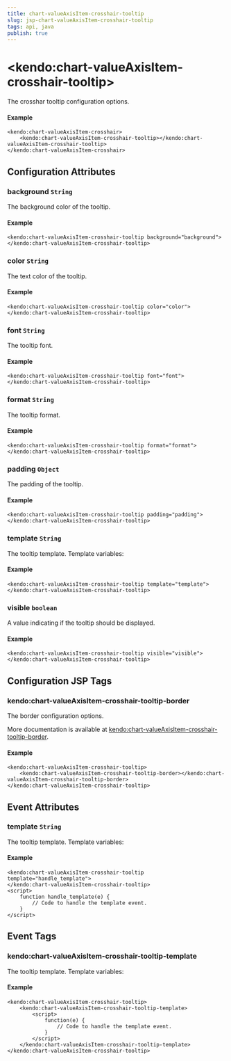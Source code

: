 ```yaml
---
title: chart-valueAxisItem-crosshair-tooltip
slug: jsp-chart-valueAxisItem-crosshair-tooltip
tags: api, java
publish: true
---
```


# \<kendo:chart-valueAxisItem-crosshair-tooltip\>

The crosshar tooltip configuration options.

#### Example
    <kendo:chart-valueAxisItem-crosshair>
        <kendo:chart-valueAxisItem-crosshair-tooltip></kendo:chart-valueAxisItem-crosshair-tooltip>
    </kendo:chart-valueAxisItem-crosshair>

## Configuration Attributes

### background `String`

The background color of the tooltip.

#### Example
    <kendo:chart-valueAxisItem-crosshair-tooltip background="background">
    </kendo:chart-valueAxisItem-crosshair-tooltip>

### color `String`

The text color of the tooltip.

#### Example
    <kendo:chart-valueAxisItem-crosshair-tooltip color="color">
    </kendo:chart-valueAxisItem-crosshair-tooltip>

### font `String`

The tooltip font.

#### Example
    <kendo:chart-valueAxisItem-crosshair-tooltip font="font">
    </kendo:chart-valueAxisItem-crosshair-tooltip>

### format `String`

The tooltip format.

#### Example
    <kendo:chart-valueAxisItem-crosshair-tooltip format="format">
    </kendo:chart-valueAxisItem-crosshair-tooltip>

### padding `Object`

The padding of the tooltip.

#### Example
    <kendo:chart-valueAxisItem-crosshair-tooltip padding="padding">
    </kendo:chart-valueAxisItem-crosshair-tooltip>

### template `String`

The tooltip template.
Template variables:

#### Example
    <kendo:chart-valueAxisItem-crosshair-tooltip template="template">
    </kendo:chart-valueAxisItem-crosshair-tooltip>

### visible `boolean`

A value indicating if the tooltip should be displayed.

#### Example
    <kendo:chart-valueAxisItem-crosshair-tooltip visible="visible">
    </kendo:chart-valueAxisItem-crosshair-tooltip>


##  Configuration JSP Tags

### kendo:chart-valueAxisItem-crosshair-tooltip-border

The border configuration options.

More documentation is available at [kendo:chart-valueAxisItem-crosshair-tooltip-border](chart/valueaxisitem-crosshair-tooltip-border).

#### Example

    <kendo:chart-valueAxisItem-crosshair-tooltip>
        <kendo:chart-valueAxisItem-crosshair-tooltip-border></kendo:chart-valueAxisItem-crosshair-tooltip-border>
    </kendo:chart-valueAxisItem-crosshair-tooltip>


## Event Attributes

### template `String`

The tooltip template.
Template variables:

#### Example
    <kendo:chart-valueAxisItem-crosshair-tooltip template="handle_template">
    </kendo:chart-valueAxisItem-crosshair-tooltip>
    <script>
        function handle_template(e) {
            // Code to handle the template event.
        }
    </script>

## Event Tags

### kendo:chart-valueAxisItem-crosshair-tooltip-template

The tooltip template.
Template variables:

#### Example
    <kendo:chart-valueAxisItem-crosshair-tooltip>
        <kendo:chart-valueAxisItem-crosshair-tooltip-template>
            <script>
                function(e) {
                    // Code to handle the template event.
                }
            </script>
        </kendo:chart-valueAxisItem-crosshair-tooltip-template>
    </kendo:chart-valueAxisItem-crosshair-tooltip>

